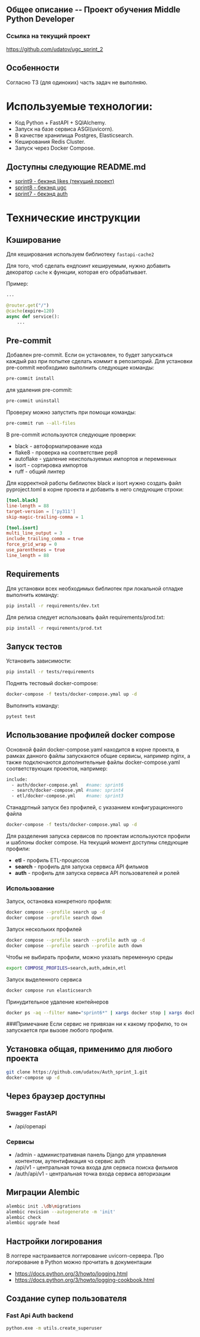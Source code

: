 ## Общее описание -- Проект обучения Middle Python Developer 
### Ссылка на текущий проект
https://github.com/udatov/ugc_sprint_2


## Особенности
Согласно ТЗ (для одиноких) часть задач не выполняю.

# Используемые технологии:
* Код Python + FastAPI + SQlAlchemy.
* Запуск на базе сервиса ASGI(uvicorn).
* В качестве хранилища Postgres, Elasticsearch.
* Кеширования Redis Cluster.
* Запуск через Docker Compose.

## Доступны следующие README.md
* [sprint9 - бекэнд likes (текущий проект)](./likes/README.md)
* [sprint8 - бекэнд ugc](./ugc/README.md)
* [sprint7 - бекэнд auth](./auth/README.md)


# Технические инструкции

## Кэширование
Для кеширования используем библиотеку `fastapi-cache2`

Для того, чтоб сделать ендпоинт кешируемым, нужно добавить декоратор `cache` к функции, которая его обрабатывает.

Пример:
```python
...

@router.get("/")
@cache(expire=120)
async def service():
    ...

```
  
## Pre-commit
Добавлен pre-commit. Если он установлен, то будет запускаться каждый раз при попытке сделать коммит в репозиторий. 
Для установки pre-commit необходимо выполнить следующие команды:
```bash 
pre-commit install
```
для удаления pre-commit: 
```bash
pre-commit uninstall
```
Проверку можно запустить при помощи команды:
```bash
pre-commit run --all-files
```

В pre-commit используются следующие проверки:
* black - автоформатирование кода
* flake8 - проверка на соответствие pep8
* autoflake - удаление неиспользуемых импортов и переменных
* isort - сортировка импортов
* ruff - общий линтер

Для корректной работы библиотек black и isort нужно создать файл pyproject.toml в корне проекта и добавить в него следующие строки:
```toml
[tool.black]
line-length = 88
target-version = ['py311']
skip-magic-trailing-comma = 1

[tool.isort]
multi_line_output = 3
include_trailing_comma = true
force_grid_wrap = 0
use_parentheses = true
line_length = 88
```

## Requirements
Для установки всех необходимых библиотек при локальной отладке выполнить команду:
```bash
pip install -r requirements/dev.txt
```

Для релиза следует использовать файл requirements/prod.txt:
```bash
pip install -r requirements/prod.txt
```

## Запуск тестов
Установить зависимости:
```bash
pip install -r tests/requirements
```
Поднять тестовый docker-compose:
```bash
docker-compose -f tests/docker-compose.ymal up -d
``` 
Выполнить команду:
```bash
pytest test 
```

## Использование профилей docker compose
Основной файл docker-compose.yaml находится в корне проекта, в рамках данного файлы запускаются общие сервисы, например nginx, а также подключаются дополнительные файлы docker-compose.yaml соответствующих проектов, например:
```bash
include:
  - auth/docker-compose.yml   #name: sprint6
  - search/docker-compose.yml #name: sprint4
  - etl/docker-compose.yml    #name: sprint3
```

Станадртный запуск без профилей, с указанием конфигурационного файла 
```bash
docker-compose -f tests/docker-compose.ymal up -d
```

Для разделения запуска сервисов по проектам используются профили и шаблоны docker compose.
На текущий момент доступны следующие профили:
* **etl** - профиль ETL-процессов
* **search** - профиль для запуска сервиса API фильмов
* **auth** - профиль для запуска сервиса API пользователей и ролей

### Использование
Запуск, остановка конкретного профиля:
```bash
docker compose --profile search up -d
docker compose --profile search down
```

Запуск нескольких профилей
```bash
docker compose --profile search --profile auth up -d
docker compose --profile search --profile auth down
```

Чтобы не выбирать профили, можно указать переменную среды
```bash
export COMPOSE_PROFILES=search,auth,admin,etl
```

Запуск выделенного сервиса
```bash
docker compose run elasticsearch
```

Принудительное удаление контейнеров
```bash
docker ps -aq --filter name="sprint6*" | xargs docker stop | xargs docker rm --force
```

###Примечание
Если сервис не привязан ни к какому профилю, то он запускается при вызове любого профиля.

## Установка общая, применимо для любого проекта
```bash 
git clone https://github.com/udatov/Auth_sprint_1.git
docker-compose up -d
```

## Через браузер доступны

### Swagger FastAPI
* /api/openapi

### Сервисы
* /admin - административная панель Django для управления контентом, аутентификация чз сервис auth
* /api/v1 - центральная точка входа для сервиса поиска фильмов
* /auth/api/v1 - центральная точка входа сервиса авторизации


## Миграции Alembic
```bash 
alembic init .\db\migrations
alembic revision --autogenerate -m 'init'
alembic check
alembic upgrade head
```

## Настройки логирования 
В логгере настраивается логгирование uvicorn-сервера.
Про логирование в Python можно прочитать в документации
* https://docs.python.org/3/howto/logging.html
* https://docs.python.org/3/howto/logging-cookbook.html


## Создание супер пользователя
### Fast Api Auth backend
```bash 
python.exe -m utils.create_superuser
```
